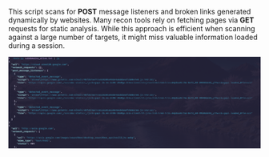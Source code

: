 This script scans for **POST** message listeners and broken links generated dynamically by websites. Many recon tools rely on fetching pages via **GET** requests for static analysis. While this approach is efficient when scanning against a large number of targets, it might miss valuable information loaded during a session.

![](dynamic_webscan.png)
